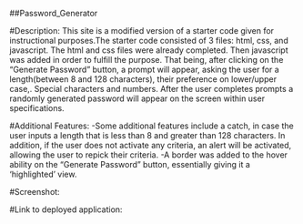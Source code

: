##Password_Generator

#Description: This site is a modified version of a starter code given for instructional purposes.The starter code consisted of 3 files: html, css, and javascript. The html and css files were already completed. Then javascript was added in order to fulfill the purpose. That being, after clicking on the “Generate Password” button, a prompt will appear, asking the user for a length(between 8 and 128 characters), their preference on lower/upper case,. Special characters and numbers. After the user completes prompts a randomly generated password will appear on the screen within user specifications.

#Additional Features:
	-Some additional features include a catch, in case the user inputs a length that is less than 8 and greater than 128 characters. In addition, if the user does not activate any criteria, an alert will be activated, allowing the user to repick their criteria.
	-A border was added to the hover ability on the “Generate Password” button, essentially giving it a ‘highlighted’ view.



#Screenshot:

#Link to deployed application:


